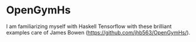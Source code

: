 # OpenGymHs

I am familiarizing myself with Haskell Tensorflow with these brilliant examples care of James Bowen (https://github.com/jhb563/OpenGymHs/).